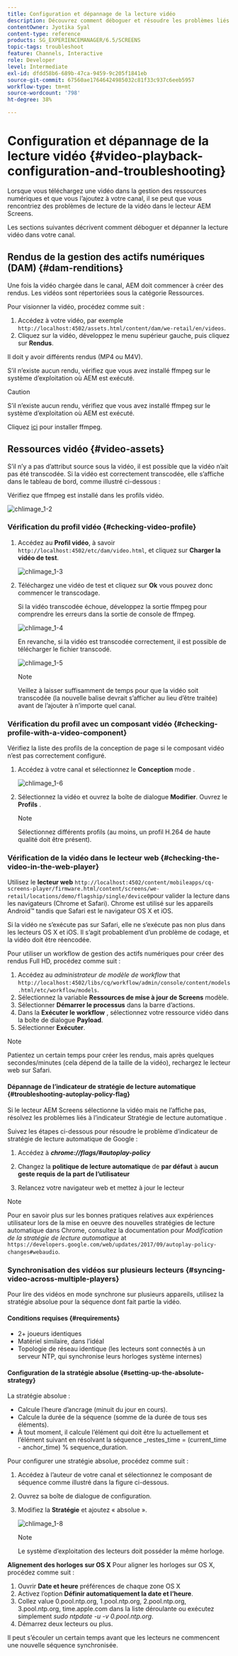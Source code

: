```yaml
---
title: Configuration et dépannage de la lecture vidéo
description: Découvrez comment déboguer et résoudre les problèmes liés à la lecture de vidéos dans votre canal pour AEM Screens.
contentOwner: Jyotika Syal
content-type: reference
products: SG_EXPERIENCEMANAGER/6.5/SCREENS
topic-tags: troubleshoot
feature: Channels, Interactive
role: Developer
level: Intermediate
exl-id: dfdd58b6-689b-47ca-9459-9c205f1841eb
source-git-commit: 67560ae17646424985032c81f33c937c6eeb5957
workflow-type: tm+mt
source-wordcount: '798'
ht-degree: 38%

---
```


# Configuration et dépannage de la lecture vidéo {#video-playback-configuration-and-troubleshooting}

Lorsque vous téléchargez une vidéo dans la gestion des ressources numériques et que vous l’ajoutez à votre canal, il se peut que vous rencontriez des problèmes de lecture de la vidéo dans le lecteur AEM Screens.

Les sections suivantes décrivent comment déboguer et dépanner la lecture vidéo dans votre canal.

## Rendus de la gestion des actifs numériques (DAM) {#dam-renditions}

Une fois la vidéo chargée dans le canal, AEM doit commencer à créer des rendus. Les vidéos sont répertoriées sous la catégorie Ressources.

Pour visionner la vidéo, procédez comme suit :

1. Accédez à votre vidéo, par exemple `http://localhost:4502/assets.html/content/dam/we-retail/en/videos`.
1. Cliquez sur la vidéo, développez le menu supérieur gauche, puis cliquez sur **Rendus**.

Il doit y avoir différents rendus (MP4 ou M4V).

S’il n’existe aucun rendu, vérifiez que vous avez installé ffmpeg sur le système d’exploitation où AEM est exécuté.

>[!CAUTION]
>
>S’il n’existe aucun rendu, vérifiez que vous avez installé ffmpeg sur le système d’exploitation où AEM est exécuté.
>
>Cliquez [ici](https://www.ffmpeg.org/download.html) pour installer ffmpeg.

## Ressources vidéo {#video-assets}

S’il n’y a pas d’attribut source sous la vidéo, il est possible que la vidéo n’ait pas été transcodée. Si la vidéo est correctement transcodée, elle s’affiche dans le tableau de bord, comme illustré ci-dessous :

Vérifiez que ffmpeg est installé dans les profils vidéo.

![chlimage_1-2](assets/chlimage_1-2.png)

### Vérification du profil vidéo {#checking-video-profile}

1. Accédez au **Profil vidéo**, à savoir `http://localhost:4502/etc/dam/video.html`, et cliquez sur **Charger la vidéo de test**.

   ![chlimage_1-3](assets/chlimage_1-3.png)

1. Téléchargez une vidéo de test et cliquez sur **Ok** vous pouvez donc commencer le transcodage.

   Si la vidéo transcodée échoue, développez la sortie ffmpeg pour comprendre les erreurs dans la sortie de console de ffmpeg.

   ![chlimage_1-4](assets/chlimage_1-4.png)

   En revanche, si la vidéo est transcodée correctement, il est possible de télécharger le fichier transcodé.

   ![chlimage_1-5](assets/chlimage_1-5.png)

   >[!NOTE]
   >
   >Veillez à laisser suffisamment de temps pour que la vidéo soit transcodée (la nouvelle balise devrait s’afficher au lieu d’être traitée) avant de l’ajouter à n’importe quel canal.

### Vérification du profil avec un composant vidéo {#checking-profile-with-a-video-component}

Vérifiez la liste des profils de la conception de page si le composant vidéo n’est pas correctement configuré.

1. Accédez à votre canal et sélectionnez le **Conception** mode .

   ![chlimage_1-6](assets/chlimage_1-6.png)

1. Sélectionnez la vidéo et ouvrez la boîte de dialogue **Modifier**. Ouvrez le **Profils** .

   >[!NOTE]
   >Sélectionnez différents profils (au moins, un profil H.264 de haute qualité doit être présent).

### Vérification de la vidéo dans le lecteur web {#checking-the-video-in-the-web-player}

Utilisez le **lecteur web** `http://localhost:4502/content/mobileapps/cq-screens-player/firmware.html/content/screens/we-retail/locations/demo/flagship/single/device0`pour valider la lecture dans les navigateurs (Chrome et Safari). Chrome est utilisé sur les appareils Android™ tandis que Safari est le navigateur OS X et iOS.

Si la vidéo ne s’exécute pas sur Safari, elle ne s’exécute pas non plus dans les lecteurs OS X et iOS. Il s’agit probablement d’un problème de codage, et la vidéo doit être réencodée.

Pour utiliser un workflow de gestion des actifs numériques pour créer des rendus Full HD, procédez comme suit :

1. Accédez au *administrateur de modèle de workflow* that `http://localhost:4502/libs/cq/workflow/admin/console/content/models.html/etc/workflow/models`.
1. Sélectionnez la variable **Ressources de mise à jour de Screens** modèle.
1. Sélectionner **Démarrer le processus** dans la barre d’actions.
1. Dans la **Exécuter le workflow** , sélectionnez votre ressource vidéo dans la boîte de dialogue **Payload**.
1. Sélectionner **Exécuter**.

>[!NOTE]
>
>Patientez un certain temps pour créer les rendus, mais après quelques secondes/minutes (cela dépend de la taille de la vidéo), rechargez le lecteur web sur Safari.

#### Dépannage de l’indicateur de stratégie de lecture automatique {#troubleshooting-autoplay-policy-flag}

Si le lecteur AEM Screens sélectionne la vidéo mais ne l’affiche pas, résolvez les problèmes liés à l’indicateur Stratégie de lecture automatique .

Suivez les étapes ci-dessous pour résoudre le problème d’indicateur de stratégie de lecture automatique de Google :

1. Accédez à ***chrome://flags/#autoplay-policy***
1. Changez la **politique de lecture automatique** de **par défaut** à **aucun geste requis de la part de l’utilisateur**

1. Relancez votre navigateur web et mettez à jour le lecteur

>[!NOTE]
>
>Pour en savoir plus sur les bonnes pratiques relatives aux expériences utilisateur lors de la mise en oeuvre des nouvelles stratégies de lecture automatique dans Chrome, consultez la documentation pour *Modification de la stratégie de lecture automatique* at `https://developers.google.com/web/updates/2017/09/autoplay-policy-changes#webaudio`.

### Synchronisation des vidéos sur plusieurs lecteurs {#syncing-video-across-multiple-players}

Pour lire des vidéos en mode synchrone sur plusieurs appareils, utilisez la stratégie absolue pour la séquence dont fait partie la vidéo.

#### Conditions requises {#requirements}

* 2+ joueurs identiques
* Matériel similaire, dans l’idéal
* Topologie de réseau identique (les lecteurs sont connectés à un serveur NTP, qui synchronise leurs horloges système internes)

#### Configuration de la stratégie absolue {#setting-up-the-absolute-strategy}

La stratégie absolue :

* Calcule l’heure d’ancrage (minuit du jour en cours).
* Calcule la durée de la séquence (somme de la durée de tous ses éléments).
* À tout moment, il calcule l’élément qui doit être lu actuellement et l’élément suivant en résolvant la séquence _restes_time = (current_time - anchor_time) % sequence_duration.

Pour configurer une stratégie absolue, procédez comme suit :

1. Accédez à l’auteur de votre canal et sélectionnez le composant de séquence comme illustré dans la figure ci-dessous.
1. Ouvrez sa boîte de dialogue de configuration.
1. Modifiez la **Stratégie** et ajoutez « absolue ».

   ![chlimage_1-8](assets/chlimage_1-8.png)

   >[!NOTE]
   >Le système d’exploitation des lecteurs doit posséder la même horloge.

**Alignement des horloges sur OS X** Pour aligner les horloges sur OS X, procédez comme suit :

1. Ouvrir **Date et heure** préférences de chaque zone OS X
1. Activez l’option **Définir automatiquement la date et l’heure**.
1. Collez value 0.pool.ntp.org, 1.pool.ntp.org, 2.pool.ntp.org, 3.pool.ntp.org, time.apple.com dans la liste déroulante ou exécutez simplement *sudo ntpdate -u -v 0.pool.ntp.org*.
1. Démarrez deux lecteurs ou plus.

Il peut s’écouler un certain temps avant que les lecteurs ne commencent une nouvelle séquence synchronisée.
